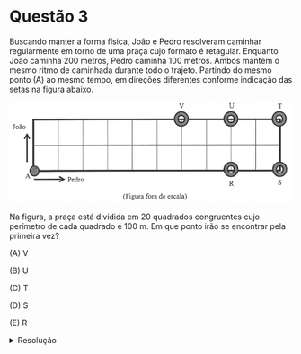 # Questão 3

Buscando manter a forma física, João e Pedro resolveram caminhar regularmente em torno de uma praça cujo formato é retagular. Enquanto João caminha 200 metros, Pedro caminha 100 metros. Ambos mantêm o mesmo ritmo de caminhada durante todo o trajeto. Partindo do mesmo ponto (A) ao mesmo tempo, em direções diferentes conforme indicação das setas na figura abaixo.

![image](./questao03_fig01.png)

Na figura, a praça está dividida em 20 quadrados congruentes cujo perímetro de cada quadrado é 100 m. Em que ponto irão se encontrar pela primeira vez?

(A) V

(B) U

(C) T

(D) S

(E) R

<details>
  <summary>Resolução</summary>
  
  ## Resolução

  A primeira coisa a se fazer aqui é calcular quanto mede o lado de cada quadrado. Sendo o perímetro igual a 100 m, sabendo que no quadrado são 4 lados iguais, cada lado mede 25 m.
  
  ![image](./resolucao03_fig01.png)

  Logo, se João caminha 200 m, ele caminha por \\( 200 \div 25 = 8 \\) lados de quadrado, enquanto que Pedro caminha \\( 100 \div 25 = 4 \\) lados de quadrado. Podemos marcar na própria figura esses passos e assim encontrar visualmente a resposta:

  Numa primeira rodada, João andou 8 lados, ou seja, 2 para cima mais 6 para a direita, enquanto Pedro andou 4 lados para a direita:

  ![image](./resolucao03_fig02.png)

  Numa próxima rodada, João andou mais 8 lados, ou seja, 4 para a direita, 2 para baixo e 2 para a esquerda, e Pedro andou mais 4 lados para a direita:

  ![image](./resolucao03_fig03.png)

  Assim, o primeiro encontro deles deu-se no ponto R.

  > Resposta: Alternativa (E)
</details>